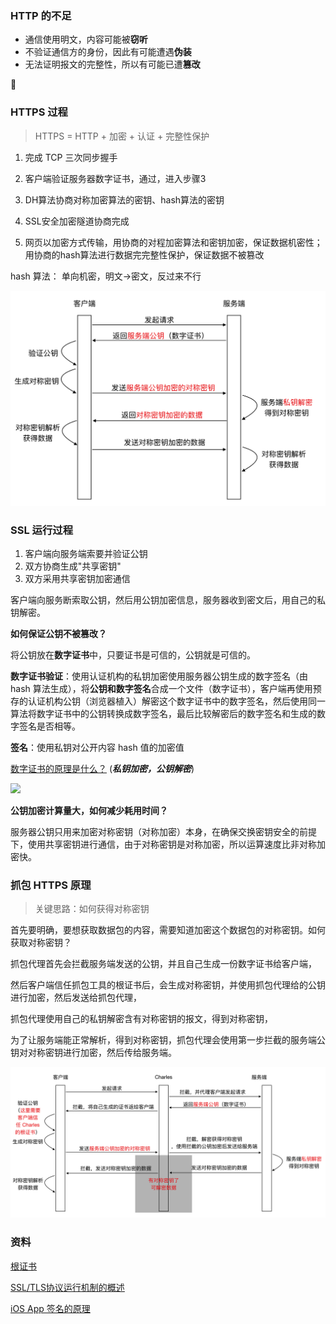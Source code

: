 ### HTTP 的不足

- 通信使用明文，内容可能被**窃听**
- 不验证通信方的身份，因此有可能遭遇**伪装**
- 无法证明报文的完整性，所以有可能已遭**篡改**

 

### HTTPS 过程

> HTTPS = HTTP + 加密 + 认证 + 完整性保护

1. 完成 TCP 三次同步握手

2. 客户端验证服务器数字证书，通过，进入步骤3

3. DH算法协商对称加密算法的密钥、hash算法的密钥

4. SSL安全加密隧道协商完成

5. 网页以加密方式传输，用协商的对程加密算法和密钥加密，保证数据机密性；用协商的hash算法进行数据完完整性保护，保证数据不被篡改

hash 算法： 单向机密，明文->密文，反过来不行

![Snip20190328_5](https://github.com/tripleCC/tripleCC.github.io/raw/hexo/source/images/Snip20190416_9.png)

### SSL 运行过程

1. 客户端向服务端索要并验证公钥
2. 双方协商生成"共享密钥"
3. 双方采用共享密钥加密通信

客户端向服务断索取公钥，然后用公钥加密信息，服务器收到密文后，用自己的私钥解密。

**如何保证公钥不被篡改？**

将公钥放在**数字证书**中，只要证书是可信的，公钥就是可信的。

**数字证书验证**：使用认证机构的私钥加密使用服务器公钥生成的数字签名（由 hash 算法生成），将**公钥和数字签名**合成一个文件（数字证书），客户端再使用预存的认证机构公钥（浏览器植入）解密这个数字证书中的数字签名，然后使用同一算法将数字证书中的公钥转换成数字签名，最后比较解密后的数字签名和生成的数字签名是否相等。

**签名**：使用私钥对公开内容 hash 值的加密值

[数字证书的原理是什么？](<https://www.zhihu.com/question/24294477>) (***私钥加密，公钥解密***)

![](<http://blog.cnbang.net/wp-content/uploads/2017/03/sign0.png>)

**公钥加密计算量大，如何减少耗用时间？**

服务器公钥只用来加密对称密钥（对称加密）本身，在确保交换密钥安全的前提下，使用共享密钥进行通信，由于对称密钥是对称加密，所以运算速度比非对称加密快。



### 抓包 HTTPS 原理

> 关键思路：如何获得对称密钥

首先要明确，要想获取数据包的内容，需要知道加密这个数据包的对称密钥。如何获取对称密钥？

抓包代理首先会拦截服务端发送的公钥，并且自己生成一份数字证书给客户端，

然后客户端信任抓包工具的根证书后，会生成对称密钥，并使用抓包代理给的公钥进行加密，然后发送给抓包代理，

抓包代理使用自己的私钥解密含有对称密钥的报文，得到对称密钥，

为了让服务端能正常解析，得到对称密钥，抓包代理会使用第一步拦截的服务端公钥对对称密钥进行加密，然后传给服务端。



![Snip20190328_5](https://github.com/tripleCC/tripleCC.github.io/raw/hexo/source/images/Snip20190416_8.png)

### 资料

[根证书](<https://zh.wikipedia.org/wiki/%E6%A0%B9%E8%AF%81%E4%B9%A6>)

[SSL/TLS协议运行机制的概述](<http://www.ruanyifeng.com/blog/2014/02/ssl_tls.html>)

[iOS App 签名的原理](<https://blog.cnbang.net/tech/3386/>)